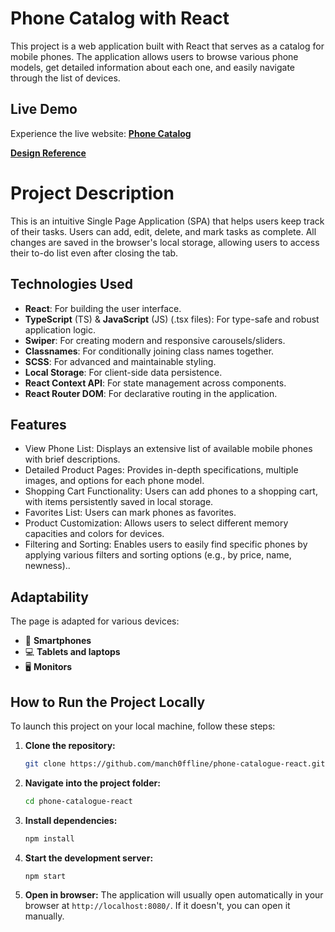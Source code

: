 # Phone Catalog with React

This project is a web application built with React that serves as a catalog for mobile phones. The application allows users to browse various phone models, get detailed information about each one, and easily navigate through the list of devices.

## Live Demo

Experience the live website: [**Phone Catalog**](https://manch0ffline.github.io/phone-catalogue-react/)

[**Design Reference**](https://www.figma.com/design/BUusqCIMAWALqfBahnyIiH/Phone-catalog--V2--Original-Dark?node-id=0-1&p=f&t=8uHIkP8Q0NQwQgL9-0)

# Project Description

This is an intuitive Single Page Application (SPA) that helps users keep track of their tasks. Users can add, edit, delete, and mark tasks as complete. All changes are saved in the browser's local storage, allowing users to access their to-do list even after closing the tab.


## Technologies Used

- **React**: For building the user interface.
- **TypeScript** (TS) & **JavaScript** (JS) (.tsx files): For type-safe and robust application logic.
- **Swiper**: For creating modern and responsive carousels/sliders.
- **Classnames**: For conditionally joining class names together.
- **SCSS**: For advanced and maintainable styling.
- **Local Storage**: For client-side data persistence.
- **React Context API**: For state management across components.
- **React Router DOM**: For declarative routing in the application.

## Features

- View Phone List: Displays an extensive list of available mobile phones with brief descriptions.
- Detailed Product Pages: Provides in-depth specifications, multiple images, and options for each phone model.
- Shopping Cart Functionality: Users can add phones to a shopping cart, with items persistently saved in local storage.
- Favorites List: Users can mark phones as favorites.
- Product Customization: Allows users to select different memory capacities and colors for devices.
- Filtering and Sorting: Enables users to easily find specific phones by applying various filters and sorting options (e.g., by price, name, newness)..

## Adaptability

The page is adapted for various devices:

- 📱 **Smartphones**
- 💻 **Tablets and laptops**
- 🖥️ **Monitors**

## How to Run the Project Locally

To launch this project on your local machine, follow these steps:

1.  **Clone the repository:**
    ```bash
    git clone https://github.com/manch0ffline/phone-catalogue-react.git
    ```
2.  **Navigate into the project folder:**
    ```bash
    cd phone-catalogue-react
    ```
3.  **Install dependencies:**
    ```bash
    npm install
    ```
4.  **Start the development server:**
    ```bash
    npm start
    ```
5.  **Open in browser:**
    The application will usually open automatically in your browser at `http://localhost:8080/`. If it doesn't, you can open it manually.
